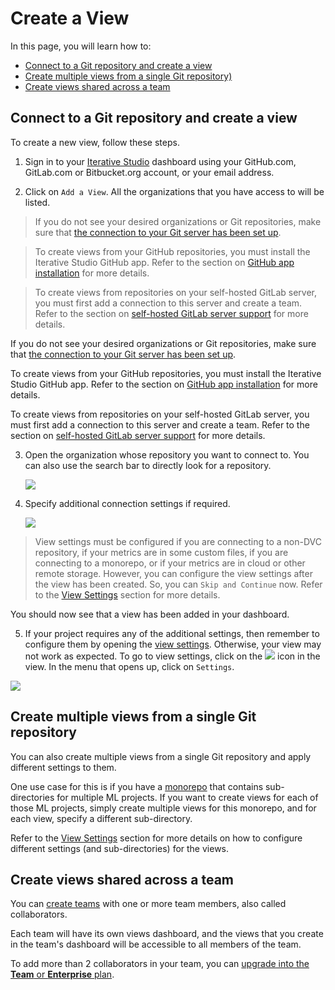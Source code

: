 # Create a View

In this page, you will learn how to:

- [Connect to a Git repository and create a view](#connect-to-a-git-repository-and-create-a-view)
- [Create multiple views from a single Git repository)](#create-multiple-views-from-a-single-git-repository)
- [Create views shared across a team](#create-views-shared-across-a-team)

## Connect to a Git repository and create a view

To create a new view, follow these steps.

1. Sign in to your [Iterative Studio](https://studio.iterative.ai/) dashboard
   using your GitHub.com, GitLab.com or Bitbucket.org account, or your email
   address.

2. Click on `Add a View`. All the organizations that you have access to will be
   listed.

> If you do not see your desired organizations or Git repositories, make sure
> that
> [the connection to your Git server has been set up](/doc/studio/user-guide/account-management#git-integrations).

> To create views from your GitHub repositories, you must install the Iterative
> Studio GitHub app. Refer to the section on
> [GitHub app installation](/doc/studio/user-guide/install-github-app) for more
> details.

> To create views from repositories on your self-hosted GitLab server, you must
> first add a connection to this server and create a team. Refer to the section
> on
> [self-hosted GitLab server support](/doc/studio/user-guide/connect-custom-gitlab-server)
> for more details.

<admon type="info">

If you do not see your desired organizations or Git repositories, make sure that
[the connection to your Git server has been set up](/doc/studio/user-guide/account-management#git-integrations).

To create views from your GitHub repositories, you must install the Iterative
Studio GitHub app. Refer to the section on
[GitHub app installation](/doc/studio/user-guide/install-github-app) for more
details.

To create views from repositories on your self-hosted GitLab server, you must
first add a connection to this server and create a team. Refer to the section on
[self-hosted GitLab server support](/doc/studio/user-guide/install-github-app)
for more details.

</admon>

3. Open the organization whose repository you want to connect to. You can also
   use the search bar to directly look for a repository.

   ![](https://static.iterative.ai/img/studio/select_repo.png)

4. Specify additional connection settings if required.

   ![](https://static.iterative.ai/img/studio/view_settings.png)

> View settings must be configured if you are connecting to a non-DVC
> repository, if your metrics are in some custom files, if you are connecting to
> a monorepo, or if your metrics are in cloud or other remote storage. However,
> you can configure the view settings after the view has been created. So, you
> can `Skip and Continue` now. Refer to the
> [View Settings](/doc/studio/user-guide/views/view-settings) section for more
> details.

You should now see that a view has been added in your dashboard.

5. If your project requires any of the additional settings, then remember to
   configure them by opening the
   [view settings](/doc/studio/user-guide/views/view-settings). Otherwise, your
   view may not work as expected. To go to view settings, click on the
   ![](https://static.iterative.ai/img/studio/view_open_settings_icon.png) icon
   in the view. In the menu that opens up, click on `Settings`.

![](https://static.iterative.ai/img/studio/view_open_settings.png)

## Create multiple views from a single Git repository

You can also create multiple views from a single Git repository and apply
different settings to them.

One use case for this is if you have a
[monorepo](https://en.wikipedia.org/wiki/Monorepo) that contains sub-directories
for multiple ML projects. If you want to create views for each of those ML
projects, simply create multiple views for this monorepo, and for each view,
specify a different sub-directory.

Refer to the [View Settings](/doc/studio/user-guide/views/view-settings) section
for more details on how to configure different settings (and sub-directories)
for the views.

## Create views shared across a team

You can [create teams](/doc/studio/user-guide/teams) with one or more team
members, also called collaborators.

Each team will have its own views dashboard, and the views that you create in
the team's dashboard will be accessible to all members of the team.

To add more than 2 collaborators in your team, you can
[upgrade into the **Team** or **Enterprise** plan](/doc/studio/user-guide/change-team-plan-and-size).

